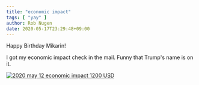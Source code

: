 ```yaml
---
title: "economic impact"
tags: [ "yay" ]
author: Rob Nugen
date: 2020-05-17T23:29:48+09:00
---
```


Happy Birthday Mikarin!

I got my economic impact check in the mail.  Funny that Trump's name
is on it.

[![2020 may 12 economic impact 1200 USD](//b.robnugen.com/journal/2020/thumbs/2020_may_12_economic_impact_1200_USD.jpg)](//b.robnugen.com/journal/2020/2020_may_12_economic_impact_1200_USD.jpg)

